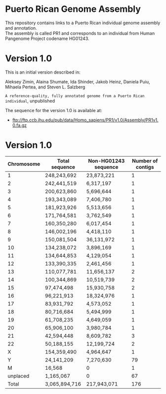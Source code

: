 # Puerto Rican Genome Assembly
This repository contains links to a Puerto Rican individual genome assembly and annotation.  
The assembly is called PR1 and corresponds to an individual from Human Pangenome Project codename HG01243.

# Version 1.0
This is an initial version described in:

Aleksey Zimin, Alaina Shumate, Ida Shinder, Jakob Heinz, Daniela Puiu, Mihaela Pertea, and Steven L. Salzberg

`A reference-quality, fully annotated genome from a Puerto Rican individual`, unpublished

The sequence for the version 1.0 is available at:

* ftp://ftp.ccb.jhu.edu/pub/data/Homo_sapiens/PR1/v1.0/Assembly/PR1v1.0.fa.gz

# Version 1.0

|Chromosome|Total sequence|Non-HG01243 sequence|Number of contigs|
|----|----|----|----|
|1|248,243,692|23,873,221|1|
|2|242,441,519|6,317,197|1|
|3|200,623,860|5,696,644|1|
|4|193,343,089|7,406,780|1|
|5|181,923,926|5,513,656|1|
|6|171,764,581|3,762,549|1|
|7|160,350,280|6,017,454|1|
|8|146,002,196|4,418,110|1|
|9|150,081,504|36,131,972|1|
|10|134,238,072|3,896,169|1|
|11|134,644,853|4,129,054|1|
|12|133,390,335|2,461,456|1|
|13|110,077,781|11,656,137|2|
|14|100,344,869|10,519,739|2|
|15|97,474,498|15,930,758|2||
|16|96,221,913|18,324,976|1|
|17|83,931,792|4,573,052|1|
|18|80,716,684|5,494,999|1|
|19|61,708,235|4,649,059|1|
|20|65,906,100|3,980,784|1|
|21|42,594,448|8,609,782|3|
|22|50,188,155|12,199,724|2|
|X|154,359,490|4,964,647|1|
|Y|24,141,209|7,270,630|79|
|M|16,568|0|1|
|unplaced|1,165,067|0|67|
|Total|3,065,894,716|217,943,071|176||

